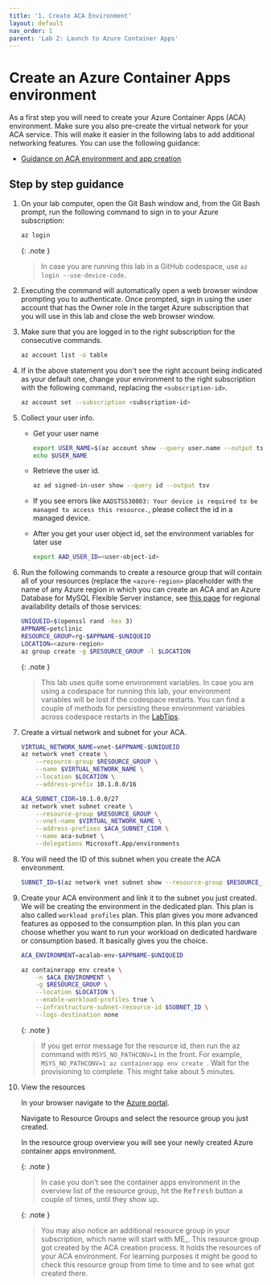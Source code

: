 ```yaml
---
title: '1. Create ACA Environment'
layout: default
nav_order: 1
parent: 'Lab 2: Launch to Azure Container Apps'
---
```


# Create an Azure Container Apps environment

As a first step you will need to create your Azure Container Apps (ACA) environment. Make sure you also pre-create the virtual network for your ACA service. This will make it easier in the following labs to add additional networking features. You can use the following guidance:

- [Guidance on ACA environment and app creation](https://learn.microsoft.com/azure/container-apps/tutorial-deploy-first-app-cli?tabs=bash)

## Step by step guidance

1. On your lab computer, open the Git Bash window and, from the Git Bash prompt, run the following command to sign in to your Azure subscription:

   ```bash
   az login
   ```

   {: .note }
   > In case you are running this lab in a GitHub codespace, use `az login --use-device-code`.

1. Executing the command will automatically open a web browser window prompting you to authenticate. Once prompted, sign in using the user account that has the Owner role in the target Azure subscription that you will use in this lab and close the web browser window.

1. Make sure that you are logged in to the right subscription for the consecutive commands.

   ```bash
   az account list -o table
   ```

1. If in the above statement you don't see the right account being indicated as your default one, change your environment to the right subscription with the following command, replacing the `<subscription-id>`.

   ```bash
   az account set --subscription <subscription-id>
   ```

1. Collect your user info.

   - Get your user name

      ```bash
      export USER_NAME=$(az account show --query user.name --output tsv)
      echo $USER_NAME
      ```

   - Retrieve the user id.

      ```bash
      az ad signed-in-user show --query id --output tsv
      ```

   - If you see errors like `AADSTS530003: Your device is required to be managed to access this resource.`, please collect the id in a managed device.

   - After you get your user object id, set the environment variables for later use

      ```bash
      export AAD_USER_ID=<user-object-id>
      ```

1. Run the following commands to create a resource group that will contain all of your resources (replace the `<azure-region>` placeholder with the name of any Azure region in which you can create an ACA and an Azure Database for MySQL Flexible Server instance, see [this page](https://azure.microsoft.com/explore/global-infrastructure/products-by-region/?products=container-apps) for regional availability details of those services:

   ```bash
   UNIQUEID=$(openssl rand -hex 3)
   APPNAME=petclinic
   RESOURCE_GROUP=rg-$APPNAME-$UNIQUEID
   LOCATION=<azure-region>
   az group create -g $RESOURCE_GROUP -l $LOCATION
   ```

   {: .note }
   > This lab uses quite some environment variables. In case you are using a codespace for running this lab, your environment variables will be lost if the codespace restarts. You can find a couple of methods for persisting these environment variables across codespace restarts in the [LabTips](../../LabTips.md).


1. Create a virtual network and subnet for your ACA.

   ```bash
   VIRTUAL_NETWORK_NAME=vnet-$APPNAME-$UNIQUEID
   az network vnet create \
       --resource-group $RESOURCE_GROUP \
       --name $VIRTUAL_NETWORK_NAME \
       --location $LOCATION \
       --address-prefix 10.1.0.0/16
   
   ACA_SUBNET_CIDR=10.1.0.0/27
   az network vnet subnet create \
       --resource-group $RESOURCE_GROUP \
       --vnet-name $VIRTUAL_NETWORK_NAME \
       --address-prefixes $ACA_SUBNET_CIDR \
       --name aca-subnet \
       --delegations Microsoft.App/environments
   ```

1. You will need the ID of this subnet when you create the ACA environment.

   ```bash
   SUBNET_ID=$(az network vnet subnet show --resource-group $RESOURCE_GROUP --vnet-name $VIRTUAL_NETWORK_NAME --name aca-subnet --query id -o tsv)
   ```

1. Create your ACA environment and link it to the subnet you just created. We will be creating the environment in the dedicated plan. This plan is also called `workload profiles` plan. This plan gives you more advanced features as opposed to the consumption plan. In this plan you can choose whether you want to run your workload on dedicated hardware or consumption based. It basically gives you the choice. 

   ```bash
   ACA_ENVIRONMENT=acalab-env-$APPNAME-$UNIQUEID

   az containerapp env create \
       -n $ACA_ENVIRONMENT \
       -g $RESOURCE_GROUP \
       --location $LOCATION \
       --enable-workload-profiles true \
       --infrastructure-subnet-resource-id $SUBNET_ID \
       --logs-destination none 
   ```

   {: .note }
   >  If you get error message for the resource id, then run the az command with `MSYS_NO_PATHCONV=1` in the front. For example, `MSYS_NO_PATHCONV=1 az containerapp env create `.
   >  Wait for the provisioning to complete. This might take about 5 minutes.

1. View the resources

   In your browser navigate to the [Azure portal](http://portal.azure.com).

   Navigate to Resource Groups and select the resource group you just created.

   In the resource group overview you will see your newly created Azure container apps environment.

   {: .note }
   > In case you don't see the container apps environment in the overview list of the resource group, hit the <kbd>Refresh</kbd> button a couple of times, until they show up.
   
   {: .note }
   > You may also notice an additional resource group in your subscription, which name will start with ME_. This resource group got created by the ACA creation process. It holds the resources of your ACA environment. For learning purposes it might be good to check this resource group from time to time and to see what got created there.
